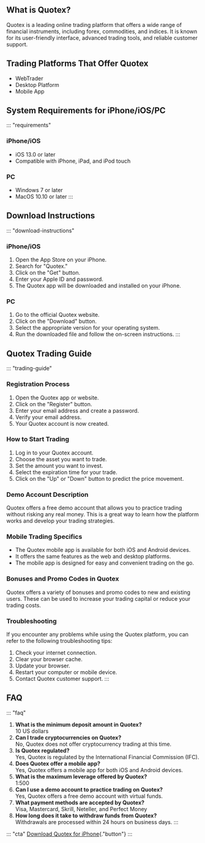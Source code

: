 ## What is Quotex?

Quotex is a leading online trading platform that offers a wide range of
financial instruments, including forex, commodities, and indices. It is
known for its user-friendly interface, advanced trading tools, and
reliable customer support.

## Trading Platforms That Offer Quotex

-   WebTrader
-   Desktop Platform
-   Mobile App

## System Requirements for iPhone/iOS/PC

::: \"requirements\"
### iPhone/iOS

-   iOS 13.0 or later
-   Compatible with iPhone, iPad, and iPod touch

### PC

-   Windows 7 or later
-   MacOS 10.10 or later
:::

## Download Instructions

::: \"download-instructions\"
### iPhone/iOS

1.  Open the App Store on your iPhone.
2.  Search for "Quotex."
3.  Click on the "Get" button.
4.  Enter your Apple ID and password.
5.  The Quotex app will be downloaded and installed on your iPhone.

### PC

1.  Go to the official Quotex website.
2.  Click on the "Download" button.
3.  Select the appropriate version for your operating system.
4.  Run the downloaded file and follow the on-screen instructions.
:::

## Quotex Trading Guide

::: \"trading-guide\"
### Registration Process

1.  Open the Quotex app or website.
2.  Click on the "Register" button.
3.  Enter your email address and create a password.
4.  Verify your email address.
5.  Your Quotex account is now created.

### How to Start Trading

1.  Log in to your Quotex account.
2.  Choose the asset you want to trade.
3.  Set the amount you want to invest.
4.  Select the expiration time for your trade.
5.  Click on the "Up" or "Down" button to predict the price
    movement.

### Demo Account Description

Quotex offers a free demo account that allows you to practice trading
without risking any real money. This is a great way to learn how the
platform works and develop your trading strategies.

### Mobile Trading Specifics

-   The Quotex mobile app is available for both iOS and Android devices.
-   It offers the same features as the web and desktop platforms.
-   The mobile app is designed for easy and convenient trading on the
    go.

### Bonuses and Promo Codes in Quotex

Quotex offers a variety of bonuses and promo codes to new and existing
users. These can be used to increase your trading capital or reduce your
trading costs.

### Troubleshooting

If you encounter any problems while using the Quotex platform, you can
refer to the following troubleshooting tips:

1.  Check your internet connection.
2.  Clear your browser cache.
3.  Update your browser.
4.  Restart your computer or mobile device.
5.  Contact Quotex customer support.
:::

## FAQ

::: \"faq\"
1.  **What is the minimum deposit amount in Quotex?**\
    10 US dollars
2.  **Can I trade cryptocurrencies on Quotex?**\
    No, Quotex does not offer cryptocurrency trading at this time.
3.  **Is Quotex regulated?**\
    Yes, Quotex is regulated by the International Financial Commission
    (IFC).
4.  **Does Quotex offer a mobile app?**\
    Yes, Quotex offers a mobile app for both iOS and Android devices.
5.  **What is the maximum leverage offered by Quotex?**\
    1:500
6.  **Can I use a demo account to practice trading on Quotex?**\
    Yes, Quotex offers a free demo account with virtual funds.
7.  **What payment methods are accepted by Quotex?**\
    Visa, Mastercard, Skrill, Neteller, and Perfect Money
8.  **How long does it take to withdraw funds from Quotex?**\
    Withdrawals are processed within 24 hours on business days.
:::

::: \"cta\"
[Download Quotex for
iPhone](\%22https://traff.sbs/quotexonelink\%22){."button"}
:::

